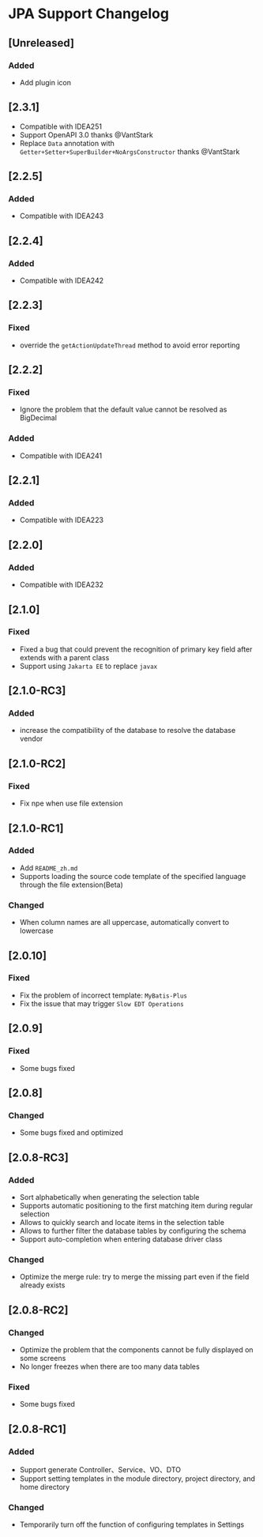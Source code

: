 <!-- Keep a Changelog guide -> https://keepachangelog.com -->

# JPA Support Changelog

## [Unreleased]

### Added
- Add plugin icon


## [2.3.1]

- Compatible with IDEA251
- Support OpenAPI 3.0 thanks @VantStark
- Replace `Data` annotation with `Getter+Setter+SuperBuilder+NoArgsConstructor` thanks @VantStark

## [2.2.5]

### Added
- Compatible with IDEA243

## [2.2.4]

### Added
- Compatible with IDEA242

## [2.2.3]

### Fixed
- override the `getActionUpdateThread` method to avoid error reporting

## [2.2.2]

### Fixed
- Ignore the problem that the default value cannot be resolved as BigDecimal

### Added
- Compatible with IDEA241

## [2.2.1]
### Added
- Compatible with IDEA223

## [2.2.0]
### Added
- Compatible with IDEA232

## [2.1.0]
### Fixed
- Fixed a bug that could prevent the recognition of primary key field after extends with a parent class
- Support using `Jakarta EE` to replace `javax`

## [2.1.0-RC3]
### Added
- increase the compatibility of the database to resolve the database vendor

## [2.1.0-RC2]
### Fixed
- Fix npe when use file extension

## [2.1.0-RC1]
### Added
- Add `README_zh.md`
- Supports loading the source code template of the specified language through the file extension(Beta)

### Changed
- When column names are all uppercase, automatically convert to lowercase

## [2.0.10]
### Fixed
- Fix the problem of incorrect template: `MyBatis-Plus`
- Fix the issue that may trigger `Slow EDT Operations`

## [2.0.9]
### Fixed
- Some bugs fixed

## [2.0.8]
### Changed
- Some bugs fixed and optimized

## [2.0.8-RC3]
### Added
- Sort alphabetically when generating the selection table
- Supports automatic positioning to the first matching item during regular selection
- Allows to quickly search and locate items in the selection table
- Allows to further filter the database tables by configuring the schema
- Support auto-completion when entering database driver class

### Changed
- Optimize the merge rule: try to merge the missing part even if the field already exists

## [2.0.8-RC2]
### Changed
- Optimize the problem that the components cannot be fully displayed on some screens
- No longer freezes when there are too many data tables

### Fixed
- Some bugs fixed

## [2.0.8-RC1]
### Added
- Support generate Controller、Service、VO、DTO
- Support setting templates in the module directory, project directory, and home directory

### Changed
- Temporarily turn off the function of configuring templates in Settings
